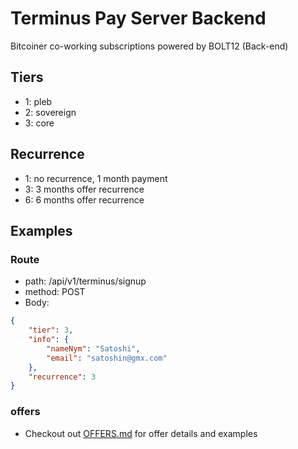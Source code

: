 
# Terminus Pay Server Backend
Bitcoiner co-working subscriptions powered by BOLT12 (Back-end)

## Tiers
- 1: pleb
- 2: sovereign
- 3: core

## Recurrence
- 1: no recurrence, 1 month payment
- 3: 3 months offer recurrence
- 6: 6 months offer recurrence

## Examples

### Route
- path: /api/v1/terminus/signup
- method: POST
- Body:
```json
{
    "tier": 3,
    "info": {
        "nameNym": "Satoshi",
        "email": "satoshin@gmx.com"
    },
    "recurrence": 3
}
```

### offers
- Checkout out [OFFERS.md](./OFFERS.md) for offer details and examples